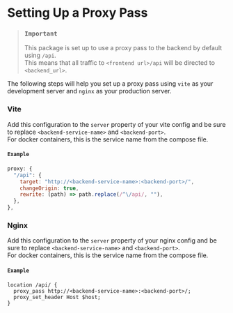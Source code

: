 # Setting Up a Proxy Pass

> ### `Important`
> This package is set up to use a proxy pass to the backend by default using `/api`.  
> This means that all traffic to `<frontend url>/api` will be directed to `<backend_url>`.  

The following steps will help you set up a proxy pass using `vite` as your development server and `nginx` as your production server.

### Vite

Add this configuration to the `server` property of your vite config and be sure to replace `<backend-service-name>` and `<backend-port>`.  
For docker containers, this is the service name from the compose file.

#### `Example`

```JavaScript
proxy: {
  "/api": {
    target: "http://<backend-service-name>:<backend-port>/",
    changeOrigin: true,
    rewrite: (path) => path.replace(/^\/api/, ""),
  },
},
```

### Nginx

Add this configuration to the `server` property of your nginx config and be sure to replace `<backend-service-name>` and `<backend-port>`.  
For docker containers, this is the service name from the compose file.

#### `Example`

```
location /api/ {
  proxy_pass http://<backend-service-name>:<backend-port>/;
  proxy_set_header Host $host;
}
```
